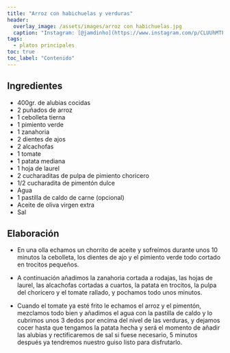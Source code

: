 ```yaml
---
title: "Arroz con habichuelas y verduras"
header:
  overlay_image: /assets/images/arroz con habichuelas.jpg
  caption: "Instagram: [@jamdinho](https://www.instagram.com/p/CLUUhMTF7xz/)"
tags:
  - platos principales
toc: true
toc_label: "Contenido"
---
```



## Ingredientes

- 400gr. de alubias cocidas
- 2 puñados de arroz
- 1 cebolleta tierna
- 1 pimiento verde
- 1 zanahoria
- 2 dientes de ajos
- 2 alcachofas
- 1 tomate
- 1 patata mediana
- 1 hoja de laurel
- 2 cucharaditas de pulpa de pimiento choricero
- 1/2 cucharadita de pimentón dulce
- Agua
- 1 pastilla de caldo de carne (opcional)
- Aceite de oliva virgen extra
- Sal


## Elaboración

- En una olla echamos un chorrito de aceite y sofreímos durante unos 10 minutos la cebolleta, los dientes de ajo y el pimiento verde todo cortado en trocitos pequeños.

- A continuación añadimos la zanahoria cortada a rodajas, las hojas de laurel, las alcachofas cortadas a cuartos, la patata en trocitos, la pulpa del choricero y el tomate rallado, y pochamos todo unos minutos.

- Cuando el tomate ya esté frito le echamos el arroz y el pimentón, mezclamos todo bien y añadimos el agua con la pastilla de caldo y lo cubrimos unos 3 dedos por encima del nivel de las verduras, y dejamos cocer hasta que tengamos la patata hecha y será el momento de añadir las alubias y rectificaremos de sal si fuese necesario, 5 minutos después ya tendremos nuestro guiso listo para disfrutarlo.
